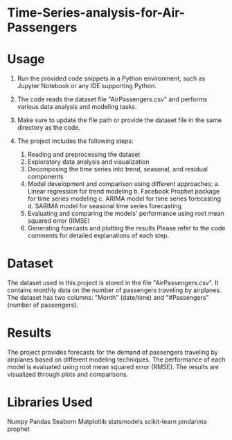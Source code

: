 # Time-Series-analysis-for-Air-Passengers

# Usage
1. Run the provided code snippets in a Python environment, such as Jupyter Notebook or any IDE supporting Python.

2. The code reads the dataset file "AirPassengers.csv" and performs various data analysis and modeling tasks.

3. Make sure to update the file path or provide the dataset file in the same directory as the code.

4. The project includes the following steps:

    1. Reading and preprocessing the dataset
    2. Exploratory data analysis and visualization
    3. Decomposing the time series into trend, seasonal, and residual components
    4. Model development and comparison using different approaches:
        a. Linear regression for trend modeling
        b. Facebook Prophet package for time series modeling
        c. ARIMA model for time series forecasting
        d. SARIMA model for seasonal time series forecasting
    5. Evaluating and comparing the models' performance using root mean squared error (RMSE)
    6. Generating forecasts and plotting the results
Please refer to the code comments for detailed explanations of each step.

# Dataset
The dataset used in this project is stored in the file "AirPassengers.csv". It contains monthly data on the number of passengers traveling by airplanes. The dataset has two columns: "Month" (date/time) and "#Passengers" (number of passengers).

# Results
The project provides forecasts for the demand of passengers traveling by airplanes based on different modeling techniques. The performance of each model is evaluated using root mean squared error (RMSE). The results are visualized through plots and comparisons.

# Libraries Used
Numpy
Pandas
Seaborn
Matplotlib
statsmodels
scikit-learn
pmdarima
prophet
